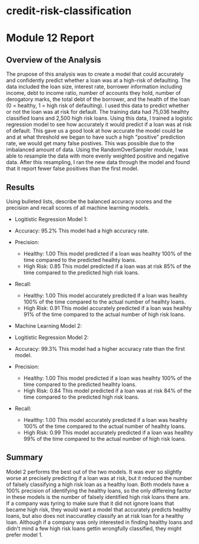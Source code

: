 # credit-risk-classification
# Module 12 Report
## Overview of the Analysis

The prupose of this analysis was to create a model that could accurately and confidently predict whether a loan was at a high-risk of defaulting. The data included the loan size, interest rate, borrower information including income, debt to income ratio, number of accounts they hold, number of derogatory marks, the total debt of the borrower, and the health of the loan (0 = healthy, 1 = high risk of defaulting). I used this data to predict whether or not the loan was at risk for default. The training data had 75,036 healhty classified loans and 2,500 high risk loans. Using this data, I trained a logistic regression model to see how accurately it would predict if a loan was at risk of default. This gave us a good look at how accurate the model could be and at what threshold we began to have such a high "positive" prediction rate, we would get many false postives. This was possible due to the imbalanced amount of data. Using the RandomOverSampler module, I was able to resample the data with more evenly weighted positive and negative data. After this resampling, I ran the new data through the model and found that it report fewer false positives than the first model. 

## Results

Using bulleted lists, describe the balanced accuracy scores and the precision and recall scores of all machine learning models.

* Logitistic Regression Model 1:
 * Accuracy: 95.2%
	This model had a high accuracy rate.
 * Precision: 
	* Healthy: 1.00
	This model predicted if a loan was healhty 100% of the time compared to the predicted healhty loans.
	* High Risk: 0.85
	This model predicted if a loan was at risk 85% of the time compared to the predicted high risk loans.
 * Recall: 
	* Healthy: 1.00
	This model accurately predicted if a loan was healhty 100% of the time compared to the actual number of healhty loans.
	* High Risk: 0.91
	This model accurately predicted if a loan was healhty 91% of the time compared to the actual number of high risk loans.


* Machine Learning Model 2:
* Logitistic Regression Model 2:
 * Accuracy: 99.3%
	This model had a higher accuracy rate than the first model.
 * Precision: 
	* Healthy: 1.00
	This model predicted if a loan was healhty 100% of the time compared to the predicted healhty loans.
	* High Risk: 0.84
	This model predicted if a loan was at risk 84% of the time compared to the predicted high risk loans.
 * Recall: 
	* Healthy: 1.00
	This model accurately predicted if a loan was healhty 100% of the time compared to the actual number of healhty loans.
	* High Risk: 0.99
	This model accurately predicted if a loan was healhty 99% of the time compared to the actual number of high risk loans.

## Summary

Model 2 performs the best out of the two models. It was ever so slightly worse at precisely predicting if a loan was at risk, but it reduced the number of falsely classifying a high risk loan as a healthy loan. Both models have a 100% precision of identifying the healthy loans, so the only differeing factor in these models is the number of falsely identified high risk loans there are. If a company was tyring to make sure that it did not ignore loans that became high risk, they would want a model that accurately predicts healthy loans, but also does not inaccuratley classify an at risk loan for a healthy loan. Although if a company was only interested in finding healthy loans and didn't mind a few high risk loans gettin wrongfully classified, they might prefer model 1. 
